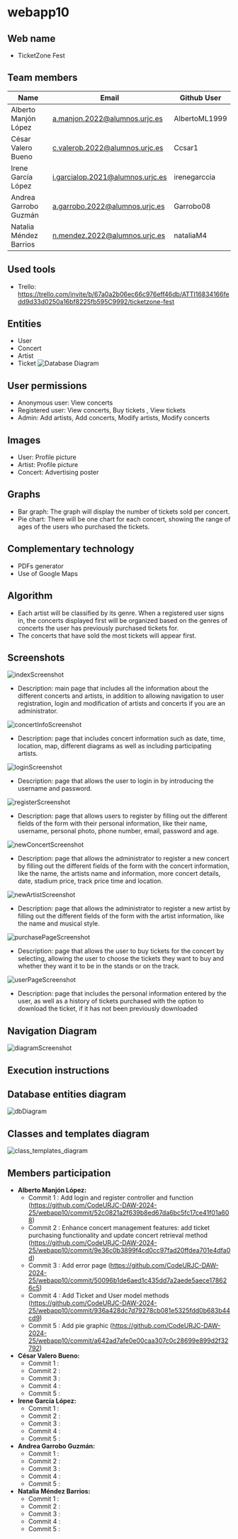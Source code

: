 # webapp10
## Web name
- TicketZone Fest
## Team members
|       Name           |              Email               |   Github User | 
|----------------------|----------------------------------|---------------|
|Alberto Manjón López  |	a.manjon.2022@alumnos.urjc.es   |	AlbertoML1999 |
|César Valero Bueno    |	c.valerob.2022@alumnos.urjc.es  |	Ccsar1        |
|Irene García López    |	i.garcialop.2021@alumnos.urjc.es|	irenegarccia  |
|Andrea Garrobo Guzmán |	a.garrobo.2022@alumnos.urjc.es  |	Garrobo08     |
|Natalia Méndez Barrios|	n.mendez.2022@alumnos.urjc.es	  | nataliaM4     |
## Used tools
- Trello: https://trello.com/invite/b/67a0a2b06ec66c976eff46db/ATTI16834166fedd9d33d0250a16bf8225fb595C9992/ticketzone-fest
## Entities
- User 
- Concert 
- Artist 
- Ticket
  ![Database Diagram](https://github.com/user-attachments/assets/c8531ed8-ceec-4814-afc1-2b46540b25e8)
## User permissions
- Anonymous user: View concerts
- Registered user: View concerts, Buy tickets , View tickets 
- Admin: Add artists, Add concerts, Modify artists, Modify concerts
## Images
- User: Profile picture
- Artist: Profile picture
- Concert: Advertising poster
## Graphs 
- Bar graph: The graph will display the number of tickets sold per concert.
- Pie chart: There will be one chart for each concert, showing the range of ages of the users who purchased the tickets.
## Complementary technology
- PDFs generator
- Use of Google Maps 
## Algorithm
- Each artist will be classified by its genre. When a registered user signs in, the concerts displayed first will be organized based on the genres of concerts the user has previously purchased tickets for.
- The concerts that have sold the most tickets will appear first.
## Screenshots
![indexScreenshot](https://github.com/user-attachments/assets/af78d42a-6cea-4a6b-9a13-7b85600316a3)
- Description: main page that includes all the information about the different concerts and artists, in addition to allowing navigation to user registration, login and modification of artists and concerts if you are an administrator.

![concertInfoScreenshot](https://github.com/user-attachments/assets/3870bc0f-7e1b-40ba-874c-ad4cbd2c7634)
- Description: page that includes concert information such as date, time, location, map, different diagrams as well as including participating artists.

![loginScreenshot](https://github.com/user-attachments/assets/08271d53-d12a-43d8-bc06-e78d54b97756)
- Description: page that allows the user to login in by introducing the username and password.

![registerScreenshot](https://github.com/user-attachments/assets/59484c12-38cf-4e4d-84fb-29fbaf33053e)
- Description: page that allows users to register by filling out the different fields of the form with their personal information, like their name, username, personal photo, phone number, email, password and age.

![newConcertScreenshot](https://github.com/user-attachments/assets/7092d58b-3eec-45b8-82ca-f0af7b9f310b)
- Description: page that allows the administrator to register a new concert by filling out the different fields of the form with the concert information, like the name, the artists name and information, more concert details, date, stadium price, track price time and location.

![newArtistScreenshot](https://github.com/user-attachments/assets/b29c700f-2bc2-4991-b84d-fb9b3ea61ae2)
- Description: page that allows the administrator to register a new artist by filling out the different fields of the form with the artist information, like the name and musical style.

![purchasePageScreenshot](https://github.com/user-attachments/assets/2cb1d4b8-bcd8-497f-8e6c-7208231a56d3)
- Description: page that allows the user to buy tickets for the concert by selecting, allowing the user to choose the tickets they want to buy and whether they want it to be in the stands or on the track.

![userPageScreenshot](https://github.com/user-attachments/assets/2e535d5d-6da4-46c2-b18f-929103e3c3e7)
- Description: page that includes the personal information entered by the user, as well as a history of tickets purchased with the option to download the ticket, if it has not been previously downloaded

## Navigation Diagram
![diagramScreenshot](https://github.com/user-attachments/assets/dd84c2c3-78b2-423a-835e-fbace9b5e235)

## Execution instructions

## Database entities diagram
![dbDiagram](https://github.com/user-attachments/assets/c6b5bf1c-4bf1-4fa4-a63f-d2d6995e5b43)


## Classes and templates diagram
![class_templates_diagram](https://github.com/user-attachments/assets/a3243b7a-25b6-4591-9252-16dd8809ac2f)


## Members participation
- **Alberto Manjón López:**
  - Commit 1 : Add login and register controller and function (https://github.com/CodeURJC-DAW-2024-25/webapp10/commit/52c0821a2f639b8ed67da6bc5fc17ce41f01a608)
  - Commit 2 : Enhance concert management features: add ticket purchasing functionality and update concert retrieval method (https://github.com/CodeURJC-DAW-2024-25/webapp10/commit/9e36c0b3899f4cd0cc97fad20ffdea701e4dfa0d)
  - Commit 3 : Add error page (https://github.com/CodeURJC-DAW-2024-25/webapp10/commit/50096b1de6aed1c435dd7a2aede5aece178626c5)
  - Commit 4 : Add Ticket and User model methods (https://github.com/CodeURJC-DAW-2024-25/webapp10/commit/936a428dc7d79278cb081e5325fdd0b683b44cd9)
  - Commit 5 : Add pie graphic (https://github.com/CodeURJC-DAW-2024-25/webapp10/commit/a642ad7afe0e00caa307c0c28699e899d2f32792)
- **César Valero Bueno:**
  - Commit 1 : 
  - Commit 2 : 
  - Commit 3 : 
  - Commit 4 : 
  - Commit 5 :
- **Irene García López:**
  - Commit 1 :
  - Commit 2 : 
  - Commit 3 : 
  - Commit 4 : 
  - Commit 5 :
- **Andrea Garrobo Guzmán:**
  - Commit 1 : 
  - Commit 2 : 
  - Commit 3 : 
  - Commit 4 : 
  - Commit 5 :
- **Natalia Méndez Barrios:**
  - Commit 1 :
  - Commit 2 : 
  - Commit 3 : 
  - Commit 4 : 
  - Commit 5 :
    
